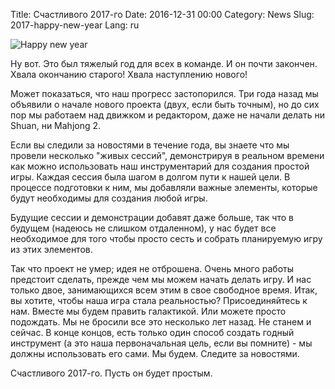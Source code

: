 Title: Счастливого 2017-го
Date: 2016-12-31 00:00
Category: News
Slug: 2017-happy-new-year
Lang: ru

![Happy new year][screenshot]

Ну вот. Это был тяжелый год для всех в команде. И он почти закончен. Хвала окончанию старого! Хвала наступлению нового!

Может показаться, что наш прогресс застопорился. Три года назад мы объявили о начале нового проекта (двух, если быть точным), но до сих пор мы работаем над движком и редактором, даже не начали делать ни Shuan, ни Mahjong 2.

Если вы следили за новостями в течение года, вы знаете что мы провели несколько "живых сессий", демонстрируя в реальном времени как можно использовать наш инструментарий для создания простой игры. Каждая сессия была шагом в долгом пути к нашей цели. В процессе подготовки к ним, мы добавляли важные элементы, которые будут необходимы для создания любой игры.

Будущие сессии и демонстрации добавят даже больше, так что в будущем (надеюсь не слишком отдаленном), у нас будет все необходимое для того чтобы просто сесть и собрать планируемую игру из этих элементов.

Так что проект не умер; идея не отброшена. Очень много работы предстоит сделать, прежде чем мы можем начать делать игру. И нас только двое, занимающихся всем этим в свое свободное время.
Итак, вы хотите, чтобы наша игра стала реальностью? Присоединяйтесь к нам. Вместе мы будем править галактикой. Или можете просто подождать. Мы не бросили все это несколько лет назад. Не станем и сейчас.
В конце концов, есть только один способ создать годный инструмент (а это наша первоначальная цель, если вы помните) - мы должны использовать его сами.
Мы будем. Следите за новостями.

Счастливого 2017-го. Пусть он будет простым.

[screenshot]: {attach}/images/2016-12-31_happy-new-year.png

